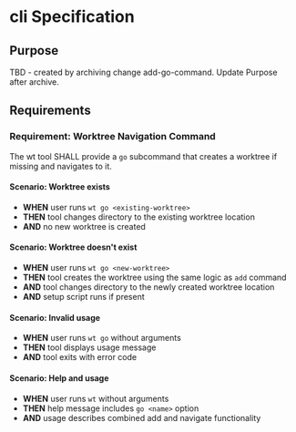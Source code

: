 # cli Specification

## Purpose
TBD - created by archiving change add-go-command. Update Purpose after archive.
## Requirements
### Requirement: Worktree Navigation Command
The wt tool SHALL provide a `go` subcommand that creates a worktree if missing and navigates to it.

#### Scenario: Worktree exists
- **WHEN** user runs `wt go <existing-worktree>`
- **THEN** tool changes directory to the existing worktree location
- **AND** no new worktree is created

#### Scenario: Worktree doesn't exist
- **WHEN** user runs `wt go <new-worktree>`
- **THEN** tool creates the worktree using the same logic as `add` command
- **AND** tool changes directory to the newly created worktree location
- **AND** setup script runs if present

#### Scenario: Invalid usage
- **WHEN** user runs `wt go` without arguments
- **THEN** tool displays usage message
- **AND** tool exits with error code

#### Scenario: Help and usage
- **WHEN** user runs `wt` without arguments
- **THEN** help message includes `go <name>` option
- **AND** usage describes combined add and navigate functionality

